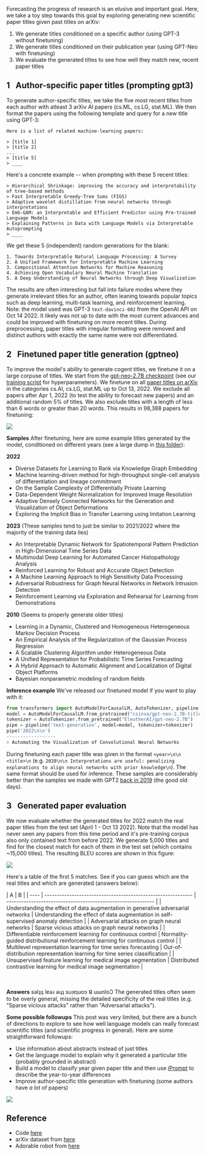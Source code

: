 Forecasting the progress of research is an elusive and important goal.
Here, we take a toy step towards this goal by exploring generating new scientific paper titles given past titles on arXiv:
1. We generate titles conditioned on a specific author (using GPT-3 without finetuning)
2. We generate titles conditioned on their publication year (using GPT-Neo with finetuning)
3. We evaluate the generated titles to see how well they match new, recent paper titles

## 1  &nbsp; Author-specific paper titles (prompting gpt3)
To generate author-specific titles, we take the five most recent titles from each author with atleast 3 arXiv AI papers (cs.ML, cs.LG, stat.ML).
We then format the papers using the following template and query for a new title using GPT-3:

```
Here is a list of related machine-learning papers:

> [title 1]
> [title 2]
...
> [title 5]
> ____
```



Here's a concrete example -- when prompting with these 5 recent titles:

```
> Hierarchical Shrinkage: improving the accuracy and interpretability of tree-based methods
> Fast Interpretable Greedy-Tree Sums (FIGS)
> Adaptive wavelet distillation from neural networks through interpretations
> Emb-GAM: an Interpretable and Efficient Predictor using Pre-trained Language Models
> Explaining Patterns in Data with Language Models via Interpretable Autoprompting
> ____
```

We get these 5 (independent) random generations for the blank:

```
1. Towards Interpretable Natural Language Processing: A Survey
2. A Unified Framework for Interpretable Machine Learning
3. Compositional Attention Networks for Machine Reasoning
4. Achieving Open Vocabulary Neural Machine Translation
5. A Deep Understanding of Neural Networks through Deep Visualization
```

The results are often interesting but fall into failure modes where they generate irrelevant titles for an author, often leaning towards popular topics such as deep learning, multi-task learning, and reinforcement learning.
Note: the model used was GPT-3 `text-davinci-002` from the OpenAI API on Oct 14 2022. It likely was not up to date with the most current advances and could be improved with finetuning on more recent titles.
During preprocessing, paper titles with irregular formatting were removed and distinct authors with exactly the same name were not differentiated.

## 2  &nbsp; Finetuned paper title generation (gptneo)

To improve the model's ability to generate cogent titles, we finetune it on a large corpuse of titles. We start from the [gpt-neo-2.7B checkpoint](https://huggingface.co/EleutherAI/gpt-neo-2.7B) (see our [training script](https://github.com/csinva/gpt-paper-title-generator/blob/91d8aa78d83f16778a120ec4a3dc41be28f5e8f2/gptneo/02_finetune_hf.py) for hyperparameters). We finetune on all [paper titles on arXiv](https://www.kaggle.com/datasets/Cornell-University/arxiv) in the categories cs.AI, cs.LG, stat.ML up to Oct 13, 2022. We exclude all papers after Apr 1, 2022 (to test the ability to forecast new papers) and an additional random 5\% of titles.
We also exclude titles with a length of less than 6 words or greater than 20 words. This results in 98,388 papers for finetuning:

![](https://csinva.io/gpt-paper-title-generator/figs/paper_metadata.svg)


**Samples**
After finetuning, here are some example titles generated by the model, conditioned on different years (see a large dump in [this folder](https://github.com/csinva/gpt-paper-title-generator/tree/master/samples/gptneo)):

**2022**

- Diverse Datasets for Learning to Rank via Knowledge Graph Embedding
- Machine learning-driven method for high-throughput single-cell analysis of differentiation and lineage commitment
- On the Sample Complexity of Differentially Private Learning
- Data-Dependent Weight Normalization for Improved Image Resolution
- Adaptive Densely Connected Networks for the Generation and Visualization of Object Deformations
- Exploring the Implicit Bias in Transfer Learning using Imitation Learning

**2023** (These samples tend to just be similar to 2021/2022 where the majority of the training data lies)

- An Interpretable Dynamic Network for Spatiotemporal Pattern Prediction in High-Dimensional Time Series Data
- Multimodal Deep Learning for Automated Cancer Histopathology Analysis
- Reinforced Learning for Robust and Accurate Object Detection
- A Machine Learning Approach to High Sensitivity Data Processing
- Adversarial Robustness for Graph Neural Networks in Network Intrusion Detection
- Reinforcement Learning via Exploration and Rehearsal for Learning from Demonstrations

**2010** (Seems to properly generate older titles)

- Learning in a Dynamic, Clustered and Homogeneous Heterogeneous Markov Decision Process
- An Empirical Analysis of the Regularization of the Gaussian Process Regression
- A Scalable Clustering Algorithm under Heterogeneous Data
- A Unified Representation for Probabilistic Time Series Forecasting
- A Hybrid Approach to Automatic Alignment and Localization of Digital Object Platforms
- Bayesian nonparametric modeling of random fields

**Inference example**
We've released our finetuned model if you want to play with it:

```python
from transformers import AutoModelForCausalLM, AutoTokenizer, pipeline
model = AutoModelForCausalLM.from_pretrained("csinva/gpt-neo-2.7B-titles")
tokenizer = AutoTokenizer.from_pretrained("EleutherAI/gpt-neo-2.7B")
pipe = pipeline('text-generation', model=model, tokenizer=tokenizer)
pipe('2022\n\n')
------------------
> Automating the Visualization of Convolutional Neural Networks
```

During finetuning each paper title was given in the format `<year>\n\n <title>\n` (e.g. `2020\n\n Interpretations are useful: penalizing explanations to align neural networks with prior knowledge\n`). The same format should be used for inference. These samples are considerably better than the samples we made with GPT2 [back in 2019](https://csinva.io/gpt-paper-title-generator/gpt2) (the good old days).


## 3  &nbsp; Generated paper evaluation

We now evaluate whether the generated titles for 2022 match the real paper titles from the test set (April 1 - Oct 13 2022). Note that the model has never seen any papers from this time period and it's pre-training corpus also only contained text from before 2022. We generate 5,000 titles and find for the closest match for each of them in the test set (which contains ~15,000 titles). The resulting BLEU scores are shown in this figure:

![](https://csinva.io/gpt-paper-title-generator/figs/bleu.svg)

Here's a table of the first 5 matches. See if you can guess which are the real titles and which are generated (answers below):

  | A                                                            | B                                                            |
| ---- | ------------------------------------------------------------ | ------------------------------------------------------------ |
| Understanding the effect of data augmentation in generative adversarial networks | Understanding the effect of data augmentation in self-supervised anomaly detection |
| Adversarial attacks on graph neural networks                 | Sparse vicious attacks on graph neural networks              |
| Differentiable reinforcement learning for continuous control | Normality-guided distributional reinforcement learning for continuous control |
| Multilevel representation learning for time series forecasting | Out-of-distribution representation learning for time series classification |
| Unsupervised feature learning for medical image segmentation | Distributed contrastive learning for medical image segmentation |

ㅤ

**Answers** sǝlʇᴉʇ lɐǝɹ ǝɥʇ suᴉɐʇuoɔ ꓭ uɯnloƆ
The generated titles often seem to be overly general, missing the detailed specificity of the real titles (e.g. "Sparse vicious attacks" rather than "Adversarial attacks").

**Some possible followups**
This post was very limited, but there are a bunch of directions to explore to see how well language models can really forecast scientific titles (and scientific progress in general). Here are some straightforward followups:

- Use information about abstracts instead of just titles
- Get the language model to explain why it generated a particular title (probably grounded in abstract)
- Build a model to classify year given paper title and then use [iPrompt](https://arxiv.org/abs/2210.01848) to describe the year-to-year differences
- Improve author-specific title generation with finetuning (some authors have *a lot* of papers)

![](https://csinva.io/gpt-paper-title-generator/figs/author_counts.svg)

## Reference

- Code [here](https://github.com/csinva/gpt-paper-title-generator)
- arXiv dataset from [here](https://www.kaggle.com/datasets/Cornell-University/arxiv)
- Adorable robot from [here](http://pngimg.com/uploads/robot/robot_PNG94.png)
